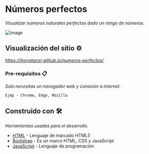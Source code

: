 # Números perfectos

_Visualizar números naturales perfectos dado un rango de números._

![image](https://user-images.githubusercontent.com/89600494/186834389-af7dd8df-d6a4-4024-95c5-2238f945bd56.png)

## Visualización del sitio ⚙️

_https://jhonatanzr.github.io/numeros-perfectos/_

### Pre-requisitos 📋

_Solo necesitas un navegador web y conexión a internet._

```
Ejmp - Chrome, Edge, Mozilla
```

## Construido con 🛠️

_Herramientas usadas para el desarrollo._

* [HTML](https://developer.mozilla.org/es/docs/Glossary/HTML5) - Lenguaje de marcado HTML5
* [Bootstrap](https://getbootstrap.com/) - Es un marco HTML, CSS y JavaScript
* [JavaScript](https://developer.mozilla.org/es/docs/Web/JavaScript) - Lenguaje de programación

